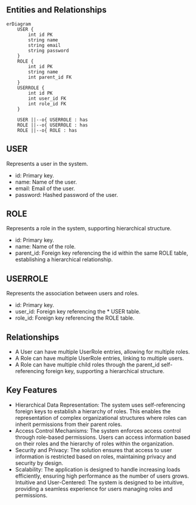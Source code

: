 ## Entities and Relationships

```mermaid
erDiagram
    USER {
        int id PK
        string name
        string email
        string password
    }
    ROLE {
        int id PK
        string name
        int parent_id FK
    }
    USERROLE {
        int id PK
        int user_id FK
        int role_id FK
    }

    USER ||--o{ USERROLE : has
    ROLE ||--o{ USERROLE : has
    ROLE ||--o{ ROLE : has
```

## USER
Represents a user in the system.

* id: Primary key.
* name: Name of the user.
* email: Email of the user.
* password: Hashed password of the user.

## ROLE

Represents a role in the system, supporting hierarchical structure.

* id: Primary key.
* name: Name of the role.
* parent_id: Foreign key referencing the id within the same ROLE table, establishing a hierarchical relationship.

## USERROLE

Represents the association between users and roles.

* id: Primary key.
* user_id: Foreign key referencing the * USER table.
* role_id: Foreign key referencing the ROLE table.

## Relationships

* A User can have multiple UserRole entries, allowing for multiple roles.
* A Role can have multiple UserRole entries, linking to multiple users.
* A Role can have multiple child roles through the parent_id self-referencing foreign key, supporting a hierarchical structure.

## Key Features

* Hierarchical Data Representation: The system uses self-referencing foreign keys to establish a hierarchy of roles. This enables the representation of complex organizational structures where roles can inherit permissions from their parent roles.
* Access Control Mechanisms: The system enforces access control through role-based permissions. Users can access information based on their roles and the hierarchy of roles within the organization.
* Security and Privacy: The solution ensures that access to user information is restricted based on roles, maintaining privacy and security by design.
* Scalability: The application is designed to handle increasing loads efficiently, ensuring high performance as the number of users grows.
Intuitive and User-Centered: The system is designed to be intuitive, providing a seamless experience for users managing roles and permissions.